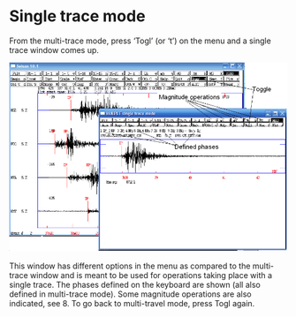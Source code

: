 # Single trace mode

From the multi-trace mode, press ‘Togl’ \(or ‘t’\) on the menu and a single trace window comes up.

![](/assets/seisan-tutorial-018.png)

This window has different options in the menu as compared to the multi-trace window and is meant to be used for operations taking place with a single trace. The phases defined on the keyboard are shown \(all also defined in multi-trace mode\). Some magnitude operations are also indicated, see 8. To go back to multi-travel mode, press Togl again.

